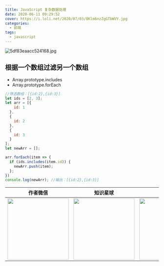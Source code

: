 ```yaml
---
title: JavaScript 复杂数据处理
date: 2020-06-11 09:29:52
cover: https://i.loli.net/2020/07/03/8Klm6nzZgGTbWVY.jpg
categories:
  - 前端
tags:
  - javascript
---
```


![5df83eaacc524168.jpg]()


## 根据一个数组过滤另一个数组

- Array.prototype.includes
- Array.prototype.forEach

```js
//筛选数组：[{id:2},{id:3}]
let ids = [2, 3];
let arr = [{
    id: 1
  },
  {
    id: 2
  },
  {
    id: 3
  }
];
let newArr = [];

arr.forEach(item => {
  if (ids.includes(item.id)) {
    newArr.push(item);
  };
})
console.log(newArr); //输出：[{id:2},{id:3}]
```

|                           作者微信                           |                           知识星球                           |                           赞赏作者                           |
| :----------------------------------------------------------: | :----------------------------------------------------------: | :----------------------------------------------------------: |
| <img src="https://i.loli.net/2020/02/22/q2tLiGYvhIxm3Fl.jpg" width="200px"/> | <img src="https://i.loli.net/2020/02/22/AQzLmDPopb1ufsG.png" width="200px"/> | <img src="https://i.loli.net/2020/02/23/q56X1eYZuITQpsj.png" width="200px"/> |
